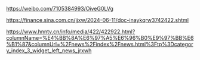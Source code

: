 https://weibo.com/7105384993/OiveG0LVg

https://finance.sina.com.cn/jjxw/2024-06-11/doc-inaykqrw3742422.shtml

https://www.hnntv.cn/info/media/422/422922.html?columnName=%E4%BB%8A%E6%97%A5%E6%96%B0%E9%97%BB%E6%B1%87&columnUrl=%2Fnews%2Findex%2Fnews.html%3Ftp%3Dcategory_index_3_widget_left_news_jrxwh